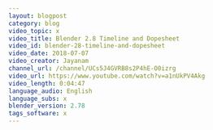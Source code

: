 ```yaml
---
layout: blogpost
category: blog
video_topic: x
video_title: Blender 2.8 Timeline and Dopesheet
video_id: blender-28-timeline-and-dopesheet
video_date: 2018-07-07
video_creator: Jayanam
channel_url: /channel/UCs5J4GVRB8s2P4hE-O0izrg
video_url: https://www.youtube.com/watch?v=a1nUkPV4Akg
video_length: 0:04:47
language_audio: English
language_subs: x
blender_version: 2.78
tags_software: x
---
```

